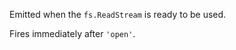 <!-- YAML
added: v9.11.0
-->

Emitted when the `fs.ReadStream` is ready to be used.

Fires immediately after `'open'`.

